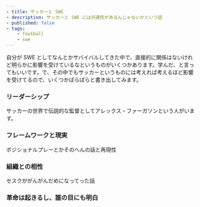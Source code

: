 ```yaml
---
- title: サッカーと SWE
- description: サッカーと SWE には共通性があるんじゃないかという話
- published: false
- tags:
    - football
    - swe
---
```


自分が SWE としてなんとかサバイバルしてきた中で、直接的に関係はないけれど明らかに影響を受けているなというものがいくつかあります。学んだ、と言ってもいいです。で、その中でもサッカーというものには考えれば考えるほど影響を受けてるので、いくつかぱらぱらと書き出してみます。

### リーダーシップ

サッカーの世界で伝説的な監督としてアレックス・ファーガソンという人がいます。

### フレームワークと現実

ポジショナルプレーとかそのへんの話と再現性

### 組織との相性

セスクががんがんだめになってった話

### 革命は起きるし、誰の目にも明白
